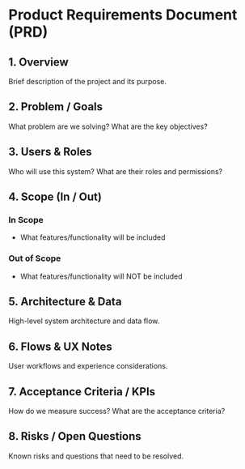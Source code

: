 # Product Requirements Document (PRD)

## 1. Overview
Brief description of the project and its purpose.

## 2. Problem / Goals
What problem are we solving? What are the key objectives?

## 3. Users & Roles
Who will use this system? What are their roles and permissions?

## 4. Scope (In / Out)
### In Scope
- What features/functionality will be included

### Out of Scope
- What features/functionality will NOT be included

## 5. Architecture & Data
High-level system architecture and data flow.

## 6. Flows & UX Notes
User workflows and experience considerations.

## 7. Acceptance Criteria / KPIs
How do we measure success? What are the acceptance criteria?

## 8. Risks / Open Questions
Known risks and questions that need to be resolved.